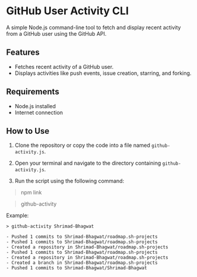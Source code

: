 # GitHub User Activity CLI

A simple Node.js command-line tool to fetch and display recent activity from a GitHub user using the GitHub API.

## Features
- Fetches recent activity of a GitHub user.
- Displays activities like push events, issue creation, starring, and forking.

## Requirements
- Node.js installed
- Internet connection

## How to Use
1. Clone the repository or copy the code into a file named `github-activity.js`.

2. Open your terminal and navigate to the directory containing `github-activity.js`.

3. Run the script using the following command:

>   npm link

>  github-activity <GitHub-Username>



Example:


    > github-activity Shrimad-Bhagwat

    - Pushed 1 commits to Shrimad-Bhagwat/roadmap.sh-projects
    - Pushed 1 commits to Shrimad-Bhagwat/roadmap.sh-projects
    - Created a repository in Shrimad-Bhagwat/roadmap.sh-projects
    - Pushed 1 commits to Shrimad-Bhagwat/roadmap.sh-projects
    - Created a repository in Shrimad-Bhagwat/roadmap.sh-projects
    - Created a branch in Shrimad-Bhagwat/roadmap.sh-projects
    - Pushed 1 commits to Shrimad-Bhagwat/Shrimad-Bhagwat
